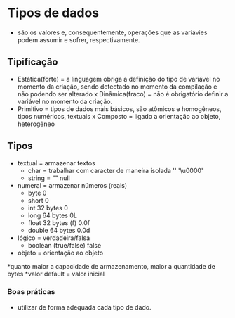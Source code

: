 # Tipos de dados 

- são os valores e, consequentemente, operações que as variávies podem
assumir e sofrer, respectivamente.
 
## Tipificação 

- Estática(forte) = a linguagem obriga a definição do tipo de variável 
no momento da criação, sendo detectado no momento da compilação e não
podendo ser alterado x Dinâmica(fraco) = não é obrigatório definir a 
variável no momento da criação.
- Primitivo = tipos de dados mais básicos, são atômicos e homogêneos, 
tipos numéricos, textuais x Composto = ligado a orientação ao objeto, 
heterogêneo

## Tipos 

- textual = armazenar textos
  * char = trabalhar com caracter de maneira isolada '' '\u0000'
  * string = ""                                          null
- numeral = armazenar números (reais)
  * byte                                                 0
  * short                                                0
  * int 32 bytes                            0
  * long 64 bytes                                      0L
  * float 32 bytes (f)                     0.0f
  * double 64 bytes                                      0.0d
- lógico = verdadeira/falsa 
  * boolean (true/false)                                 false 
- objeto = orientação ao objeto

*quanto maior a capacidade de armazenamento, maior a quantidade de 
bytes
*valor default = valor inicial

### Boas práticas

- utilizar de forma adequada cada tipo de dado.

